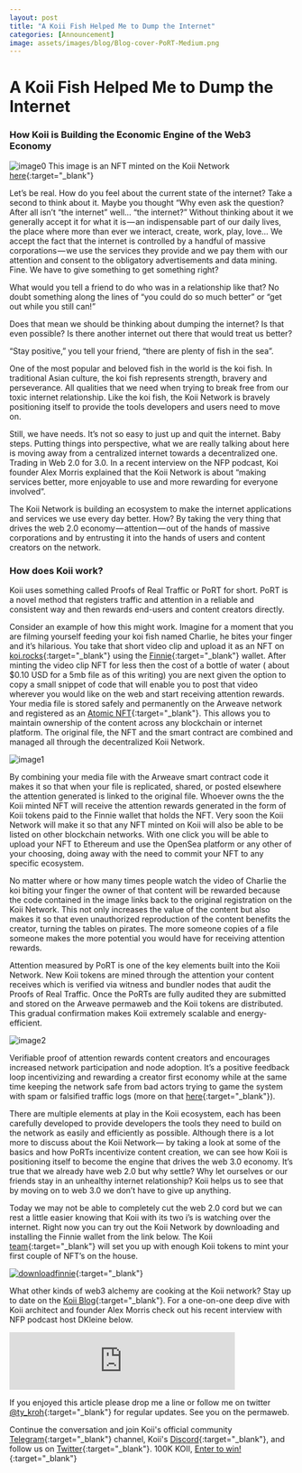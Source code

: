 ```yaml
---
layout: post
title: "A Koii Fish Helped Me to Dump the Internet"
categories: [Announcement]
image: assets/images/blog/Blog-cover-PoRT-Medium.png
---
```


# A Koii Fish Helped Me to Dump the Internet

### How Koii is Building the Economic Engine of the Web3 Economy

![image0](/assets/images/blog/08-24-cover.png)
This image is an NFT minted on the Koii Network [here](https://koii.live/h3D8nUlM6a995s3G3fRW-qjYqMVyClqxMvvaRmhMoSo.html){:target="\_blank"}

Let’s be real. How do you feel about the current state of the internet? Take a second to think about it. Maybe you thought “Why even ask the question? After all isn’t “the internet” well… “the internet?” Without thinking about it we generally accept it for what it is — an indispensable part of our daily lives, the place where more than ever we interact, create, work, play, love… We accept the fact that the internet is controlled by a handful of massive corporations — we use the services they provide and we pay them with our attention and consent to the obligatory advertisements and data mining. Fine. We have to give something to get something right?

What would you tell a friend to do who was in a relationship like that? No doubt something along the lines of “you could do so much better” or “get out while you still can!”

Does that mean we should be thinking about dumping the internet? Is that even possible? Is there another internet out there that would treat us better?

“Stay positive,” you tell your friend, “there are plenty of fish in the sea”.

One of the most popular and beloved fish in the world is the koi fish. In traditional Asian culture, the koi fish represents strength, bravery and perseverance. All qualities that we need when trying to break free from our toxic internet relationship. Like the koi fish, the Koii Network is bravely positioning itself to provide the tools developers and users need to move on.

Still, we have needs. It’s not so easy to just up and quit the internet. Baby steps. Putting things into perspective, what we are really talking about here is moving away from a centralized internet towards a decentralized one. Trading in Web 2.0 for 3.0. In a recent interview on the NFP podcast, Koi founder Alex Morris explained that the Koii Network is about “making services better, more enjoyable to use and more rewarding for everyone involved”.

The Koii Network is building an ecosystem to make the internet applications and services we use every day better. How? By taking the very thing that drives the web 2.0 economy — attention — out of the hands of massive corporations and by entrusting it into the hands of users and content creators on the network.

### How does Koii work?

Koii uses something called Proofs of Real Traffic or PoRT for short. PoRT is a novel method that registers traffic and attention in a reliable and consistent way and then rewards end-users and content creators directly.

Consider an example of how this might work. Imagine for a moment that you are filming yourself feeding your koi fish named Charlie, he bites your finger and it’s hilarious. You take that short video clip and upload it as an NFT on [koi.rocks](https://koi.rocks/contents){:target="\_blank"} using the [Finnie](https://koii.network/getFinnie?&utm_source=FinnieWallet&utm_medium=CoinSpeaker&utm_source=Finniepressrelease){:target="\_blank"} wallet. After minting the video clip NFT for less then the cost of a bottle of water ( about $0.10 USD for a 5mb file as of this writing) you are next given the option to copy a small snippet of code that will enable you to post that video wherever you would like on the web and start receiving attention rewards. Your media file is stored safely and permanently on the Arweave network and registered as an [Atomic NFT](https://atomicnft.com/){:target="\_blank"}. This allows you to maintain ownership of the content across any blockchain or internet platform. The original file, the NFT and the smart contract are combined and managed all through the decentralized Koii Network.

![image1](/assets/images/blog/08-24-image1.png)

By combining your media file with the Arweave smart contract code it makes it so that when your file is replicated, shared, or posted elsewhere the attention generated is linked to the original file. Whoever owns the the Koii minted NFT will receive the attention rewards generated in the form of Koii tokens paid to the Finnie wallet that holds the NFT. Very soon the Koii Network will make it so that any NFT minted on Koii will also be able to be listed on other blockchain networks. With one click you will be able to upload your NFT to Ethereum and use the OpenSea platform or any other of your choosing, doing away with the need to commit your NFT to any specific ecosystem.

No matter where or how many times people watch the video of Charlie the koi biting your finger the owner of that content will be rewarded because the code contained in the image links back to the original registration on the Koii Network. This not only increases the value of the content but also makes it so that even unauthorized reproduction of the content benefits the creator, turning the tables on pirates. The more someone copies of a file someone makes the more potential you would have for receiving attention rewards.

Attention measured by PoRT is one of the key elements built into the Koii Network. New Koii tokens are mined through the attention your content receives which is verified via witness and bundler nodes that audit the Proofs of Real Traffic. Once the PoRTs are fully audited they are submitted and stored on the Arweave permaweb and the Koii tokens are distributed. This gradual confirmation makes Koii extremely scalable and energy-efficient.

![image2](/assets/images/blog/08-24-image2.png)

Verifiable proof of attention rewards content creators and encourages increased network participation and node adoption. It’s a positive feedback loop incentivizing and rewarding a creator first economy while at the same time keeping the network safe from bad actors trying to game the system with spam or falsified traffic logs (more on that [here](https://koii.network/proofs-of-real-traffic.pdf){:target="\_blank"}).

There are multiple elements at play in the Koii ecosystem, each has been carefully developed to provide developers the tools they need to build on the network as easily and efficiently as possible. Although there is a lot more to discuss about the Koii Network— by taking a look at some of the basics and how PoRTs incentivize content creation, we can see how Koii is positioning itself to become the engine that drives the web 3.0 economy. It’s true that we already have web 2.0 but why settle? Why let ourselves or our friends stay in an unhealthy internet relationship? Koii helps us to see that by moving on to web 3.0 we don’t have to give up anything.

Today we may not be able to completely cut the web 2.0 cord but we can rest a little easier knowing that Koii with its two i’s is watching over the internet.
Right now you can try out the Koii Network by downloading and installing the Finnie wallet from the link below. The Koii [team](https://twitter.com/KoiiNetwork?s=20){:target="\_blank"} will set you up with enough Koii tokens to mint your first couple of NFT’s on the house.

[![downloadfinnie](/assets/images/blog/PSDMarchNook79.png)](https://koii.network/getFinnie){:target="\_blank"}

What other kinds of web3 alchemy are cooking at the Koii network? Stay up to date on the [Koii Blog](https://blog.koii.network/){:target="\_blank"}. For a one-on-one deep dive with Koii architect and founder Alex Morris check out his recent interview with NFP podcast host DKleine below.

<iframe src="https://anchor.fm/dkleine/embed/episodes/Alex-Morris-e15c62s/a-a43hf8s" height="102px" width="400px" frameborder="0" scrolling="no"></iframe>

If you enjoyed this article please drop me a line or follow me on twitter [@ty_kroh](https://twitter.com/ty_kroh){:target="\_blank"} for regular updates. See you on the permaweb.

Continue the conversation and join Koii's official community [Telegram](https://t.me/joinchat/OEHs_8T9-8ZhZmU5){:target="\_blank"} channel, Koii's [Discord](https://discord.com/invite/SDwgnjxNEn){:target="\_blank"}, and follow us on [Twitter](https://twitter.com/KoiiNetwork){:target="\_blank"}. 100K KOII, [Enter to win!](https://gleam.io/c3Cwz/-welcome-to-the-koii-drop-){:target="\_blank"}
